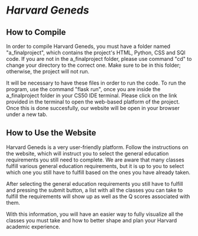 # *Harvard Geneds*

## How to Compile

In order to compile Harvard Geneds, you must have a folder named "a_finalproject", which contains the project's HTML, Python, CSS
and SQl code. If you are not in the a_finalproject folder, please use command "cd" to change your directory to the correct one. Make
sure to be in this folder; otherwise, the project will not run.

It will be necessary to have these files in order to run the code. To run the program, use the command "flask run", once you are
inside the a_finalproject folder in your CS50 IDE terminal. Please click on the link provided in the terminal to open the web-based
platform of the project. Once this is done succesfully, our website will be open in your browser under a new tab.


## How to Use the Website

Harvard Geneds is a very user-friendly platform. Follow the instructions on the website, which will instruct you to select the
general education requirements you still need to complete. We are aware that many classes fulfill various general education
requirements, but it is up to you to select which one you still have to fulfill based on the ones you have already taken.

After selecting the general education requirements you still have to fulfill and pressing the submit button, a list with all the
classes you can take to fulfill the requirements will show up as well as the Q scores associated with them.

With this information, you will have an easier way to fully visualize all the classes you must take and how to better shape and plan
your Harvard academic experience.



